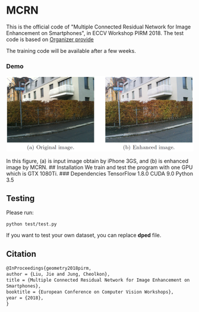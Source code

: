 # MCRN
This is the official code of "Multiple Connected Residual Network for Image Enhancement on Smartphones", in ECCV Workshop PIRM 2018.
The test code is based on [Organizer provide](https://github.com/aiff22/ai-challenge)

The training code will be available after a few weeks.
### Demo
<p align="center">
  <img src="figs/example.PNG">
</p>
In this figure, (a) is input image obtain by iPhone 3GS, and (b) is enhanced image by MCRN.
## Installation
We train and test the program with one GPU which is GTX 1080Ti.
### Dependencies
TensorFlow 1.8.0
CUDA 9.0
Python 3.5

## Testing
Please run:
```
python test/test.py
```
If you want to test your own dataset, you can replace **dped** file.

## Citation
```
@InProceedings{geometry2018pirm,
author = {Liu, Jie and Jung, Cheolkon},
title = {Multiple Connected Residual Network for Image Enhancement on Smartphones},
booktitle = {European Conference on Computer Vision Workshops},
year = {2018},
}
```

